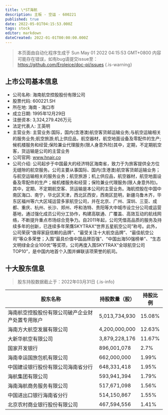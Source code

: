```yaml
---
title: \*ST海航
description: 主板 - 空运 - 600221
published: true
date: 2022-05-01T04:15:53.000Z
tags: stock
editor: markdown
dateCreated: 2022-01-01T00:00:00.000Z
---
```


> 本页面由自动化程序生成于 Sun May 01 2022 04:15:53 GMT+0800
> 内容可能存在错误，如有bug请提交issue至：https://github.com/Eroleice/doc-pi/issues
{.is-warning}

## 上市公司基本信息
- 公司名称: 海南航空控股股份有限公司
- 股票代码: 600221.SH
- 所在地: 海南 - 海口市
- 成立日期: 1995年12月29日
- 注册资本: 3,324,279.426万元
- 法定代表人: 王英明
- 主营业务: 主营业务:国际，国内(含港澳)航空客货邮运输业务;与航空运输相关的服务业务;航空旅游;机上供应品，航空器材，航空地面设备及零配件的生产;候机楼服务和经营;保险兼业代理服务(限人身意外险)其中，定期，不定期航空客，货运输是公司的主营业务
- 公司官网: www.hnair.co
- 公司介绍: 公司起步于中国最大的经济特区海南省，致力于为旅客提供全方位无缝隙的航空服务。公司主要从事国际、国内(含港澳)航空客货邮运输业务；与航空运输相关的服务业务；航空旅游；机上供应品，航空器材，航空地面设备及零配件的生产；候机楼服务和经营；保险兼业代理服务(限人身意外险)。其中，定期、不定期航空客、货运输是本公司的主营业务。海航控股在中国中南区海口、南宁，华北区天津，西北区西安，西南区昆明，新疆乌鲁木齐，华东区福州等六大区域运营多家航空公司，并在北京、广州、深圳、三亚、成都、重庆、杭州、长沙、郑州、呼和浩特、贵阳等大中城市设立分公司或运营基地，通过强化成员公司分工协作，构建高联通、广覆盖、高效互动的航线网络，不断提升重点市场综合竞争力。自2011年起，公司凭借高品质的服务及持续多年的创新，已连续多年荣膺SKYTRAX“世界五星航空公司”称号。此外，公司荣获“值得家庭信赖的品牌”、“最受关注十大航空品牌”、“最佳航空公司”等众多荣誉；入围“最具价值中国品牌百强”、“中国出海50强榜单”、“生态文明绿金企业100优”等奖项，公司再度入围SKYTRAX“全球航空公司TOP10”，是中国内地首个入围并蝉联该项荣誉的航司。


## 十大股东信息
> 股东持股数据截止于：2022年03月31日
{.is-info}

| 股东名称 | 持股数量（股） | 持股比例 |
| --- | --- | --- |
| 海南航空控股股份有限公司破产企业财产处置专用账户 | 5,013,734,930 | 15.08% |
| 海南方大航空发展有限公司 | 4,200,000,000 | 12.63% |
| 大新华航空有限公司 | 3,879,228,176 | 11.67% |
| 国家开发银行 | 896,001,078 | 2.7% |
| 海南幸运国旅包机有限公司 | 662,000,000 | 1.99% |
| 中国建设银行股份有限公司海南省分行 | 648,331,418 | 1.95% |
| 海航集团有限公司 | 593,941,394 | 1.79% |
| 海南海航商务服务有限公司 | 517,671,098 | 1.56% |
| 中国进出口银行海南省分行 | 514,150,867 | 1.55% |
| 北京农村商业银行股份有限公司 | 467,594,556 | 1.41% |




